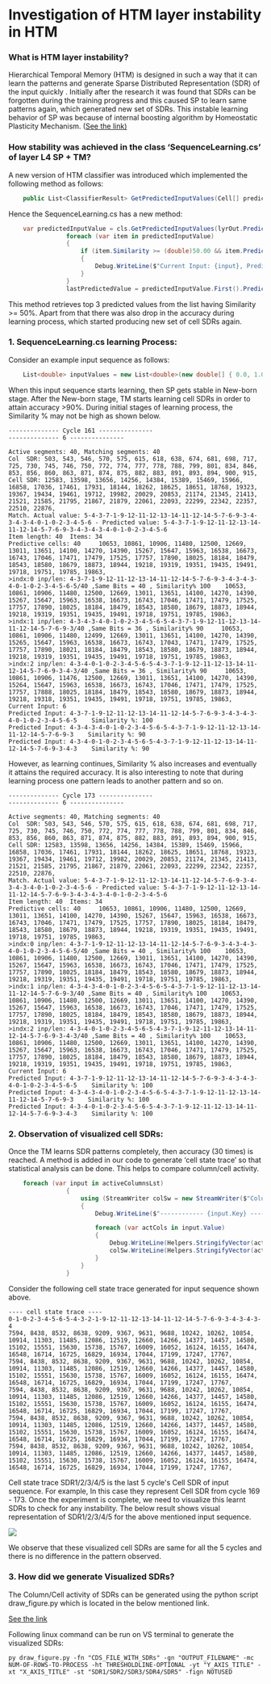 ﻿# Investigation of HTM layer instability in HTM

### What is HTM layer instability?

Hierarchical Temporal Memory (HTM) is designed in such a way that it can learn the patterns and generate Sparse Distributed Representation (SDR) of the input quickly . 
Initially after the research it was found that SDRs can be forgotten during the training progress and this caused SP to learn same patterns again, which generated new set of SDRs. This instable learning behavior of SP was because of internal boosting algorithm by Homeostatic Plasticity Mechanism. ([See the link)](https://github.com/ddobric/neocortexapi/blob/htm-serialization/source/Documentation/Experiments/ICPRAM_2021_76_CR.pdf)

### How stability was achieved in the class ‘SequenceLearning.cs’ of layer L4  SP + TM? 

A new version of HTM classifier was introduced which implemented the following method as follows:

```csharp
	public List<ClassifierResult> GetPredictedInputValues(Cell[] predictiveCells, short howMany)
```

Hence the SequenceLearning.cs has a new method:

```csharp
	var predictedInputValue = cls.GetPredictedInputValues(lyrOut.PredictiveCells.ToArray(), 3);
                foreach (var item in predictedInputValue)
                {
                    if (item.Similarity >= (double)50.00 && item.PredictedInput.Contains("-1.0") == false)
                    {
                        Debug.WriteLine($"Current Input: {input}, Predicted Input: {item.PredictedInput}, Similarity %: {item.Similarity}");
                    }
                }
                lastPredictedValue = predictedInputValue.First().PredictedInput;
```

This method retrieves top 3 predicted values from the list having Similarity >= 50%. Apart from that there was also drop in the accuracy during learning process, which started producing new set of cell SDRs again.

### 1.	SequenceLearning.cs learning Process:

Consider an example input sequence as follows:

```csharp
	List<double> inputValues = new List<double>(new double[] { 0.0, 1.0, 0.0, 2.0, 3.0, 4.0, 5.0, 6.0, 5.0, 4.0, 3.0, 7.0, 1.0, 9.0, 12.0, 11.0, 12.0, 13.0, 14.0, 11.0, 12.0, 14.0, 5.0, 7.0, 6.0, 9.0, 3.0, 4.0, 3.0, 4.0, 3.0, 4.0 });
```

When this input sequence starts learning, then SP gets stable in New-born stage. After the New-born stage, TM starts learning cell SDRs in order to attain accuracy >90%. During initial stages of learning process, the Similarity % may not be high as shown below.


```
-------------- Cycle 161 ---------------						
-------------- 6 ---------------			
			
Active segments: 40, Matching segments: 40			
Col  SDR: 503, 543, 546, 570, 575, 615, 618, 638, 674, 681, 698, 717, 725, 730, 745, 746, 750, 772, 774, 777, 778, 788, 799, 801, 834, 846, 853, 856, 860, 863, 871, 874, 875, 882, 883, 891, 893, 894, 900, 915, 			
Cell SDR: 12583, 13598, 13656, 14256, 14384, 15389, 15469, 15966, 16858, 17036, 17461, 17931, 18144, 18262, 18625, 18651, 18768, 19323, 19367, 19434, 19461, 19712, 19982, 20029, 20853, 21174, 21345, 21413, 21521, 21585, 21795, 21867, 21879, 22061, 22093, 22299, 22342, 22357, 22510, 22876, 			
Match. Actual value: 5-4-3-7-1-9-12-11-12-13-14-11-12-14-5-7-6-9-3-4-3-4-3-4-0-1-0-2-3-4-5-6 - Predicted value: 5-4-3-7-1-9-12-11-12-13-14-11-12-14-5-7-6-9-3-4-3-4-3-4-0-1-0-2-3-4-5-6			
Item length: 40	 Items: 34		
Predictive cells: 40 	 10653, 10861, 10906, 11480, 12500, 12669, 13011, 13651, 14100, 14270, 14390, 15267, 15647, 15963, 16538, 16673, 16743, 17046, 17471, 17479, 17525, 17757, 17890, 18025, 18184, 18479, 18543, 18580, 18679, 18873, 18944, 19218, 19319, 19351, 19435, 19491, 19718, 19751, 19785, 19863, 		
>indx:0	inp/len: 4-3-7-1-9-12-11-12-13-14-11-12-14-5-7-6-9-3-4-3-4-3-4-0-1-0-2-3-4-5-6-5/40 ,Same Bits = 40	, Similarity% 100 	 10653, 10861, 10906, 11480, 12500, 12669, 13011, 13651, 14100, 14270, 14390, 15267, 15647, 15963, 16538, 16673, 16743, 17046, 17471, 17479, 17525, 17757, 17890, 18025, 18184, 18479, 18543, 18580, 18679, 18873, 18944, 19218, 19319, 19351, 19435, 19491, 19718, 19751, 19785, 19863, 
>indx:1	inp/len: 4-3-4-3-4-0-1-0-2-3-4-5-6-5-4-3-7-1-9-12-11-12-13-14-11-12-14-5-7-6-9-3/40 ,Same Bits = 36	, Similarity% 90 	 10653, 10861, 10906, 11480, 12499, 12669, 13011, 13651, 14100, 14270, 14390, 15265, 15647, 15963, 16538, 16673, 16743, 17043, 17471, 17479, 17525, 17757, 17890, 18021, 18184, 18479, 18543, 18580, 18679, 18873, 18944, 19218, 19319, 19351, 19435, 19491, 19718, 19751, 19785, 19863,
>indx:2	inp/len: 4-3-4-0-1-0-2-3-4-5-6-5-4-3-7-1-9-12-11-12-13-14-11-12-14-5-7-6-9-3-4-3/40 ,Same Bits = 36	, Similarity% 90 	 10653, 10861, 10906, 11476, 12500, 12669, 13011, 13651, 14100, 14270, 14390, 15264, 15647, 15963, 16538, 16673, 16743, 17046, 17471, 17479, 17525, 17757, 17888, 18025, 18184, 18479, 18543, 18580, 18679, 18873, 18944, 19218, 19318, 19351, 19435, 19491, 19718, 19751, 19785, 19863,
Current Input: 6			
Predicted Input: 4-3-7-1-9-12-11-12-13-14-11-12-14-5-7-6-9-3-4-3-4-3-4-0-1-0-2-3-4-5-6-5    Similarity %: 100	
Predicted Input: 4-3-4-3-4-0-1-0-2-3-4-5-6-5-4-3-7-1-9-12-11-12-13-14-11-12-14-5-7-6-9-3    Similarity %: 90
Predicted Input: 4-3-4-0-1-0-2-3-4-5-6-5-4-3-7-1-9-12-11-12-13-14-11-12-14-5-7-6-9-3-4-3    Similarity %: 90		
```

However, as learning continues, Similarity % also increases and eventually it attains the required accuracy. It is also interesting to note that during learning process one pattern leads to another pattern and so on.

```
-------------- Cycle 173 ---------------						
-------------- 6 ---------------			
			
Active segments: 40, Matching segments: 40			
Col  SDR: 503, 543, 546, 570, 575, 615, 618, 638, 674, 681, 698, 717, 725, 730, 745, 746, 750, 772, 774, 777, 778, 788, 799, 801, 834, 846, 853, 856, 860, 863, 871, 874, 875, 882, 883, 891, 893, 894, 900, 915, 			
Cell SDR: 12583, 13598, 13656, 14256, 14384, 15389, 15469, 15966, 16858, 17036, 17461, 17931, 18144, 18262, 18625, 18651, 18768, 19323, 19367, 19434, 19461, 19712, 19982, 20029, 20853, 21174, 21345, 21413, 21521, 21585, 21795, 21867, 21879, 22061, 22093, 22299, 22342, 22357, 22510, 22876, 			
Match. Actual value: 5-4-3-7-1-9-12-11-12-13-14-11-12-14-5-7-6-9-3-4-3-4-3-4-0-1-0-2-3-4-5-6 - Predicted value: 5-4-3-7-1-9-12-11-12-13-14-11-12-14-5-7-6-9-3-4-3-4-3-4-0-1-0-2-3-4-5-6			
Item length: 40	 Items: 34		
Predictive cells: 40 	 10653, 10861, 10906, 11480, 12500, 12669, 13011, 13651, 14100, 14270, 14390, 15267, 15647, 15963, 16538, 16673, 16743, 17046, 17471, 17479, 17525, 17757, 17890, 18025, 18184, 18479, 18543, 18580, 18679, 18873, 18944, 19218, 19319, 19351, 19435, 19491, 19718, 19751, 19785, 19863, 		
>indx:0	inp/len: 4-3-7-1-9-12-11-12-13-14-11-12-14-5-7-6-9-3-4-3-4-3-4-0-1-0-2-3-4-5-6-5/40 ,Same Bits = 40	, Similarity% 100 	 10653, 10861, 10906, 11480, 12500, 12669, 13011, 13651, 14100, 14270, 14390, 15267, 15647, 15963, 16538, 16673, 16743, 17046, 17471, 17479, 17525, 17757, 17890, 18025, 18184, 18479, 18543, 18580, 18679, 18873, 18944, 19218, 19319, 19351, 19435, 19491, 19718, 19751, 19785, 19863, 
>indx:1	inp/len: 4-3-4-3-4-0-1-0-2-3-4-5-6-5-4-3-7-1-9-12-11-12-13-14-11-12-14-5-7-6-9-3/40 ,Same Bits = 40	, Similarity% 100 	 10653, 10861, 10906, 11480, 12500, 12669, 13011, 13651, 14100, 14270, 14390, 15267, 15647, 15963, 16538, 16673, 16743, 17046, 17471, 17479, 17525, 17757, 17890, 18025, 18184, 18479, 18543, 18580, 18679, 18873, 18944, 19218, 19319, 19351, 19435, 19491, 19718, 19751, 19785, 19863,
>indx:2	inp/len: 4-3-4-0-1-0-2-3-4-5-6-5-4-3-7-1-9-12-11-12-13-14-11-12-14-5-7-6-9-3-4-3/40 ,Same Bits = 40	, Similarity% 100 	 10653, 10861, 10906, 11480, 12500, 12669, 13011, 13651, 14100, 14270, 14390, 15267, 15647, 15963, 16538, 16673, 16743, 17046, 17471, 17479, 17525, 17757, 17890, 18025, 18184, 18479, 18543, 18580, 18679, 18873, 18944, 19218, 19319, 19351, 19435, 19491, 19718, 19751, 19785, 19863,
Current Input: 6			
Predicted Input: 4-3-7-1-9-12-11-12-13-14-11-12-14-5-7-6-9-3-4-3-4-3-4-0-1-0-2-3-4-5-6-5    Similarity %: 100	
Predicted Input: 4-3-4-3-4-0-1-0-2-3-4-5-6-5-4-3-7-1-9-12-11-12-13-14-11-12-14-5-7-6-9-3    Similarity %: 100
Predicted Input: 4-3-4-0-1-0-2-3-4-5-6-5-4-3-7-1-9-12-11-12-13-14-11-12-14-5-7-6-9-3-4-3    Similarity %: 100		
```

### 2.	Observation of visualized cell SDRs:

Once the TM learns SDR patterns completely, then accuracy (30 times) is reached. A method is added in our code to generate ‘cell state trace’ so that statistical analysis can be done. This helps to compare column/cell activity.

```csharp
    foreach (var input in activeColumnsLst)
                {
                    using (StreamWriter colSw = new StreamWriter($"ColumState_MinPctOverlDuty-{cfg.MinPctOverlapDutyCycles}_MaxBoost-{cfg.MaxBoost}_input-{input.Key}.csv"))
                    {
                        Debug.WriteLine($"------------ {input.Key} ------------");

                        foreach (var actCols in input.Value)
                        {
                            Debug.WriteLine(Helpers.StringifyVector(actCols.ToArray()));
                            colSw.WriteLine(Helpers.StringifyVector(actCols.ToArray()));
                        }
                    }
                }
```

Consider the following cell state trace generated for input sequence shown above.
```
---- cell state trace ----	
0-1-0-2-3-4-5-6-5-4-3-2-1-9-12-11-12-13-14-11-12-14-5-7-6-9-3-4-3-4-3-4
7594, 8438, 8532, 8638, 9209, 9367, 9631, 9688, 10242, 10262, 10854, 10914, 11303, 11485, 12086, 12519, 12660, 14266, 14377, 14457, 14580, 15102, 15551, 15630, 15738, 15767, 16009, 16052, 16124, 16155, 16474, 16548, 16714, 16725, 16829, 16934, 17044, 17199, 17247, 17767, 			
7594, 8438, 8532, 8638, 9209, 9367, 9631, 9688, 10242, 10262, 10854, 10914, 11303, 11485, 12086, 12519, 12660, 14266, 14377, 14457, 14580, 15102, 15551, 15630, 15738, 15767, 16009, 16052, 16124, 16155, 16474, 16548, 16714, 16725, 16829, 16934, 17044, 17199, 17247, 17767, 			
7594, 8438, 8532, 8638, 9209, 9367, 9631, 9688, 10242, 10262, 10854, 10914, 11303, 11485, 12086, 12519, 12660, 14266, 14377, 14457, 14580, 15102, 15551, 15630, 15738, 15767, 16009, 16052, 16124, 16155, 16474, 16548, 16714, 16725, 16829, 16934, 17044, 17199, 17247, 17767, 			
7594, 8438, 8532, 8638, 9209, 9367, 9631, 9688, 10242, 10262, 10854, 10914, 11303, 11485, 12086, 12519, 12660, 14266, 14377, 14457, 14580, 15102, 15551, 15630, 15738, 15767, 16009, 16052, 16124, 16155, 16474, 16548, 16714, 16725, 16829, 16934, 17044, 17199, 17247, 17767, 			
7594, 8438, 8532, 8638, 9209, 9367, 9631, 9688, 10242, 10262, 10854, 10914, 11303, 11485, 12086, 12519, 12660, 14266, 14377, 14457, 14580, 15102, 15551, 15630, 15738, 15767, 16009, 16052, 16124, 16155, 16474, 16548, 16714, 16725, 16829, 16934, 17044, 17199, 17247, 17767, 			
```

Cell state trace SDR1/2/3/4/5 is the last 5 cycle's Cell SDR of input sequence. For example, In this case they represent Cell SDR from cycle 169 - 173.
Once the experiment is complete, we need to visualize this learnt SDRs to check for any instability. The below result shows visual representation of SDR1/2/3/4/5 for the above mentioned input sequence.

![][img0.1]

[img0.1]: ./Visualized%20SDR%20Comparison/SDR_Comparison_Sequence_1_Stable.JPG

We observe that these visualized cell SDRs are same for all the 5 cycles and there is no difference in the pattern observed.

### 3.	How did we generate Visualized SDRs?

The Column/Cell activity of SDRs can be generated using the python script draw_figure.py which is located in the below mentioned link.

[See the link](https://github.com/PrasadSahana/neocortexapi/blob/master/Python/ColumnActivityDiagram/draw_figure.py)

Following linux command can be run on VS terminal to generate the visualized SDRs:
```
py draw_figure.py -fn "CDS_FILE_WITH_SDRs" -gn "OUTPUT_FILENAME" -mc NUM-OF-ROWS-TO-PROCESS -ht THRESHOLDLINE-OPTIONAL -yt "Y_AXIS_TITLE" -xt "X_AXIS_TITLE" -st "SDR1/SDR2/SDR3/SDR4/SDR5" -fign NOTUSED
```

